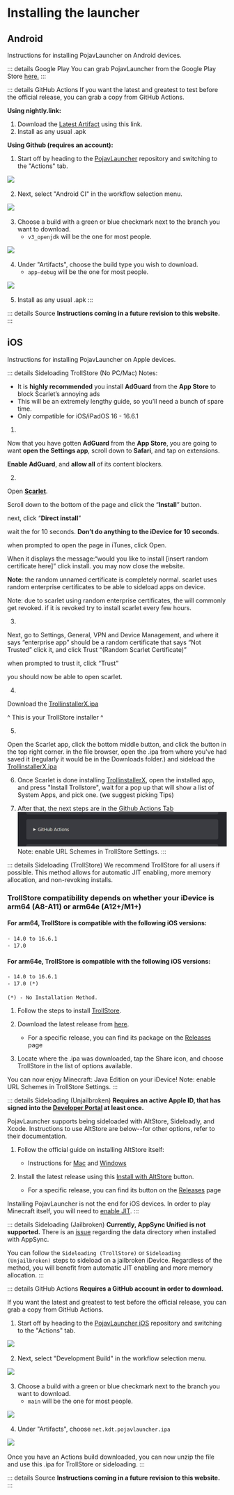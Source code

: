 # Installing the launcher

## Android
Instructions for installing PojavLauncher on Android devices.

::: details Google Play
You can grab PojavLauncher from the Google Play Store [here.](https://play.google.com/store/apps/details?id=net.kdt.pojavlaunch)
:::

::: details GitHub Actions
If you want the latest and greatest to test before the official release, you can grab a copy from GitHub Actions.

**Using nightly.link:**
1. Download the [Latest Artifact](https://nightly.link/PojavLauncherTeam/PojavLauncher/workflows/android/v3_openjdk/app-debug.zip) using this link.
2. Install as any usual .apk

**Using Github (requires an account):**

1. Start off by heading to the [PojavLauncher](https://github.com/PojavLauncherTeam/PojavLauncher) repository and switching to the "Actions" tab.

![](./images/Actions/android/Android-Actions-1.png)

2. Next, select "Android CI" in the workflow selection menu.

![](./images/Actions/android/Android-Actions-2.png)

3. Choose a build with a green or blue checkmark next to the branch you want to download.
    - `v3_openjdk` will be the one for most people.

![](./images/Actions/android/Android-Actions-3.png)

4. Under "Artifacts", choose the build type you wish to download.
    - `app-debug` will be the one for most people.

![](./images/Actions/android/Android-Actions-4.png)

5. Install as any usual .apk
:::

::: details Source
**Instructions coming in a future revision to this website.**
:::

## iOS
Instructions for installing PojavLauncher on Apple devices.

::: details Sideloading TrollStore (No PC/Mac)
Notes:
- It is **highly recommended** you install __AdGuard__ from the __App Store__ to block Scarlet’s annoying ads
- This will be an extremely lengthy guide, so you’ll need a bunch of spare time.
- Only compatible for iOS/iPadOS 16 - 16.6.1

1.
Now that you have gotten __AdGuard__ from the __App Store__, you are going to want __open the **Settings** app__, scroll down to **Safari**, and tap on extensions.

__Enable **AdGuard**__, and **__allow all__** of its content blockers.

2.
Open __[Scarlet](https://usescarlet.com/)__.

Scroll down to the bottom of the page and click the “**Install**” button.

next, click “**Direct install**”

wait the for 10 seconds. **Don’t do anything to the iDevice for 10 seconds**.

when prompted to open the page in iTunes, click Open.

When it displays the message:“would you like to install [insert random certificate here]” click install. you may now close the website.

**Note**: the random unnamed certificate is completely normal. scarlet uses random enterprise certificates to be able to sideload apps on device. 

Note: due to scarlet using random enterprise certificates, the will commonly get revoked. if it is revoked try to install scarlet every few hours.

3.
Next, go to Settings, General, VPN and Device Management, and where it says “enterprise app” should be a random certificate that says “Not Trusted” click it, and click Trust “(Random Scarlet Certificate)”

when prompted to trust it, click “Trust”

you should now be able to open scarlet.

4.
Download the [TrollinstallerX.ipa](https://github.com/alfiecg24/TrollInstallerX/releases/download/1.0.2/TrollInstallerX.ipa)

^ This is your TrollStore installer ^

5. 
Open the Scarlet app, click the bottom middle button, and click the button in the top right corner. in the file browser, open the .ipa from where you've had saved it (regularly it would be in the Downloads folder.) and sideload the [TrollinstallerX.ipa](https://github.com/alfiecg24/TrollInstallerX/releases/download/1.0.2/TrollInstallerX.ipa)

6. Once Scarlet is done installing [TrollinstallerX](https://github.com/alfiecg24/TrollInstallerX/releases/download/1.0.2/TrollInstallerX.ipa), open the installed app, and press "Install Trollstore", wait for a pop up that will show a list of System Apps, and pick one. (we suggest picking Tips)

7. After that, the next steps are in the [Github Actions Tab](https://pojavlauncherteam.github.io/INSTALL.html#ios)
![](./images/Actions/ios/TSNOPC.png)
Note: enable URL Schemes in TrollStore Settings.
:::

::: details Sideloading (TrollStore)
We recommend TrollStore for all users if possible. This method allows for automatic JIT enabling, more memory allocation, and non-revoking installs.

### TrollStore compatibility depends on whether your iDevice is arm64 (A8-A11) or arm64e (A12+/M1+)

   #### For arm64, TrollStore is compatible with the following iOS versions:
  
    - 14.0 to 16.6.1
    - 17.0
  
   #### For arm64e, TrollStore is compatible with the following iOS versions:
  
    - 14.0 to 16.6.1
    - 17.0 (*)

	(*) - No Installation Method.

1. Follow the steps to install [TrollStore](https://github.com/opa334/TrollStore).
 
2. Download the latest release from [here](https://github.com/PojavLauncherTeam/PojavLauncher_iOS/releases/latest/download/net.kdt.pojavlauncher.ipa).
    - For a specific release, you can find its package on the [Releases](https://github.com/PojavLauncherTeam/PojavLauncher_iOS/releases) page

3. Locate where the .ipa was downloaded, tap the Share icon, and choose TrollStore in the list of options available.

You can now enjoy Minecraft: Java Edition on your iDevice!
Note: enable URL Schemes in TrollStore Settings.
:::

::: details Sideloading (Unjailbroken)
**Requires an active Apple ID, that has signed into the [Developer Portal](https://developer.apple.com/account) at least once.**

PojavLauncher supports being sideloaded with AltStore, Sideloadly, and Xcode. Instructions to use AltStore are below--for other options, refer to their documentation.

1. Follow the official guide on installing AltStore itself:
    - Instructions for [Mac](https://faq.altstore.io/getting-started/how-to-install-altstore-macos) and [Windows](https://faq.altstore.io/getting-started/how-to-install-altstore-windows)
    
2. Install the latest release using this [Install with AltStore](altstore://install?url=https://github.com/PojavLauncherTeam/PojavLauncher_iOS/releases/latest/download/net.kdt.pojavlauncher.ipa) button.
    - For a specific release, you can find its button on the [Releases](https://github.com/PojavLauncherTeam/PojavLauncher_iOS/releases) page

Installing PojavLauncher is not the end for iOS devices. In order to play Minecraft itself, you will need to [enable JIT](./JIT.md).
:::

::: details Sideloading (Jailbroken)
**Currently, AppSync Unified is not supported.** There is an [issue](https://github.com/akemin-dayo/AppSync/issues/108) regarding the data directory when installed with AppSync.

You can follow the `Sideloading (TrollStore)` or `Sideloading (Unjailbroken)` steps to sideload on a jailbroken iDevice. Regardless of the method, you will benefit from automatic JIT enabling and more memory allocation.
:::

::: details GitHub Actions
**Requires a GitHub account in order to download.**

If you want the latest and greatest to test before the official release, you can grab a copy from GitHub Actions.

1. Start off by heading to the [PojavLauncher iOS](https://github.com/PojavLauncherTeam/PojavLauncher_iOS) repository and switching to the "Actions" tab.

![](./images/Actions/ios/iOS-Actions-1.png)

2. Next, select "Development Build" in the workflow selection menu.

![](./images/Actions/ios/iOS-Actions-2.png)

3. Choose a build with a green or blue checkmark next to the branch you want to download.
    - `main` will be the one for most people.

![](./images/Actions/ios/iOS-Actions-3.png)

4. Under "Artifacts", choose `net.kdt.pojavlauncher.ipa`

![](./images/Actions/ios/iOS-Actions-4.png)

Once you have an Actions build downloaded, you can now unzip the file and use this .ipa for TrollStore or sideloading.
:::

::: details Source
**Instructions coming in a future revision to this website.**
:::
